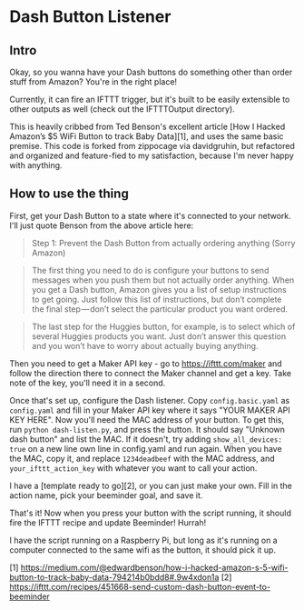 Dash Button Listener
====================

Intro
----

Okay, so you wanna have your Dash buttons do something other than order stuff from Amazon?  You're in the right place!

Currently, it can fire an IFTTT trigger, but it's built to be easily extensible to other outputs as well
(check out the IFTTTOutput directory).


This is heavily cribbed from Ted Benson's excellent article [How I Hacked Amazon’s $5 WiFi Button to track Baby Data][1],
and uses the same basic premise.  This code is forked from zippocage via davidgruhin, but refactored and organized and 
feature-fied to my satisfaction, because I'm never happy with anything.

How to use the thing
-------------------------

First, get your Dash Button to a state where it's connected to your network.  I'll just quote Benson from the above article here:

>Step 1: Prevent the Dash Button from actually ordering anything (Sorry Amazon)

>The first thing you need to do is configure your buttons to send messages when you push them but not actually order anything. When you get a Dash button, Amazon gives you a list of setup instructions to get going. Just follow this list of instructions, but don’t complete the final step — don’t select the particular product you want ordered.

>The last step for the Huggies button, for example, is to select which of several Huggies products you want. Just don’t answer this question and you won’t have to worry about actually buying anything.

Then you need to get a Maker API key - go to https://ifttt.com/maker and follow the direction there to
connect the Maker channel and get a key.  Take note of the key, you'll need it in a second.

Once that's set up, configure the Dash listener.  Copy `config.basic.yaml` as `config.yaml` and fill in your Maker API key
where it says "YOUR MAKER API KEY HERE".  Now you'll need the MAC address of your button.  To get this, run `python dash-listen.py`,
and press the button.  It should say "Unknown dash button" and list the MAC.  If it doesn't, try adding `show_all_devices: true` on a new line
own line in config.yaml and run again.  When you have the MAC, copy it, and replace `1234deadbeef` with the MAC address, and `your_ifttt_action_key`
with whatever you want to call your action.

I have a [template ready to go][2], or you can just make your own.  Fill in the action name, pick your beeminder goal, and save it.

That's it! Now when you press your button with the script running, it should fire the IFTTT recipe and update Beeminder!  Hurrah!

I have the script running on a Raspberry Pi, but long as it's running on a computer connected to the same wifi as the button, it should pick it up.


[1] https://medium.com/@edwardbenson/how-i-hacked-amazon-s-5-wifi-button-to-track-baby-data-794214b0bdd8#.9w4xdon1a
[2] https://ifttt.com/recipes/451668-send-custom-dash-button-event-to-beeminder
